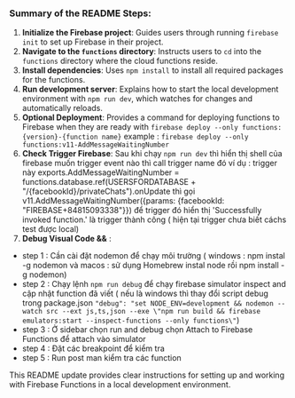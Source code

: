 
### Summary of the README Steps:
1. **Initialize the Firebase project**: Guides users through running `firebase init` to set up Firebase in their project.
2. **Navigate to the `functions` directory**: Instructs users to `cd` into the `functions` directory where the cloud functions reside.
3. **Install dependencies**: Uses `npm install` to install all required packages for the functions.
4. **Run development server**: Explains how to start the local development environment with `npm run dev`, which watches for changes and automatically reloads.
5. **Optional Deployment**: Provides a command for deploying functions to Firebase when they are ready with  `firebase deploy --only functions:{version}-{function name}` example : `firebase deploy --only functions:v11-AddMessageWaitingNumber`
6. **Check Trigger Firebase**: Sau khi chạy `npm run dev` thì hiển thị shell của firebase muốn trigger event nào thì call trigger name đó ví dụ : trigger này exports.AddMessageWaitingNumber = functions.database.ref(USERSFORDATABASE + "/{facebookId}/privateChats").onUpdate  thì gọi v11.AddMessageWaitingNumber({params: {facebookId: "FIREBASE+84815093338"}}) để trigger đó hiển thị 'Successfully invoked function.' là trigger thành công ( hiện tại trigger chưa biết cáchs test được local)
7. **Debug Visual Code &&** : 
 - step 1 : Cần cài đặt nodemon để chạy môi trường ( windows : npm instal -g nodemon và macos : sử dụng Homebrew instal node rồi npm install -g nodemon)
 - step 2 : Chạy lệnh `npm run debug` để chạy firebase simulator inspect and cập nhật function đã viết ( nếu là windows thì thay đổi script debug trong package.json `"debug": "set NODE_ENV=development && nodemon --watch src --ext js,ts,json --exe \"npm run build && firebase emulators:start --inspect-functions --only functions\"`)
 - step 3 : Ở sidebar chọn run and debug chọn Attach to Firebase Functions để attach vào simulator 
 - step 4 : Đặt các breakpoint để kiểm tra
 - step 5 : Run post man kiểm tra các function 


This README update provides clear instructions for setting up and working with Firebase Functions in a local development environment.
